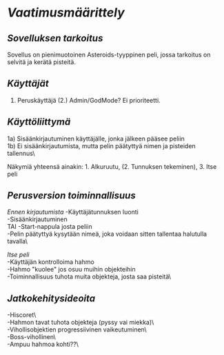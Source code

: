 # *Vaatimusmäärittely*

## *Sovelluksen tarkoitus*
Sovellus on pienimuotoinen Asteroids-tyyppinen peli, jossa tarkoitus on selvitä
ja kerätä pisteitä.

## *Käyttäjät*
1. Peruskäyttäjä
(2.) Admin/GodMode? Ei prioriteetti.

## *Käyttöliittymä*
1a) Sisäänkirjautuminen käyttäjälle, jonka jälkeen pääsee peliin\
1b) Ei sisäänkirjautumista, mutta pelin päätyttyä nimen ja pisteiden tallennus\

Näkymiä yhteensä ainakin: 1. Alkuruutu, (2. Tunnuksen tekeminen), 3. Itse peli

## *Perusversion toiminnallisuus*
_Ennen kirjautumista_
-Käyttäjätunnuksen luonti\
-Sisäänkirjautuminen\
TAI
-Start-nappula josta peliin\
-Pelin päätyttyä kysytään nimeä, joka voidaan sitten tallentaa halutulla tavalla\

 _Itse peli_\
-Käyttäjän kontrolloima hahmo\
-Hahmo "kuolee" jos osuu muihin objekteihin\
-Toiminnallisuus tuhota muita objekteja, josta saa pisteitä\

## *Jatkokehitysideoita*
-Hiscoret\		
-Hahmon tavat tuhota objekteja (pyssy vai miekka)\	
-Vihollisobjektien progressiivinen vaikeutuminen\		
-Boss-vihollinen\		
	-Ampuu hahmoa kohti??\
